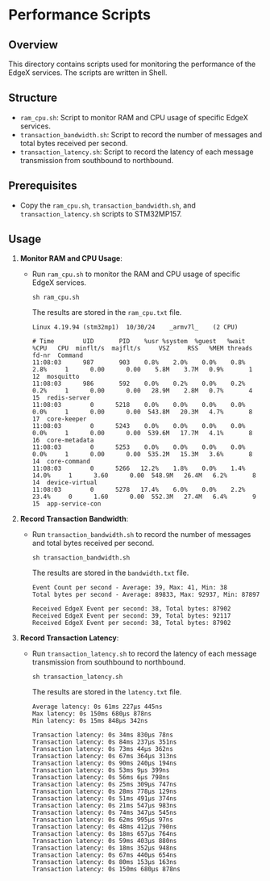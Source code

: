 # Performance Scripts

## Overview
This directory contains scripts used for monitoring the performance of the EdgeX services. The scripts are written in Shell.

## Structure
- `ram_cpu.sh`: Script to monitor RAM and CPU usage of specific EdgeX services.
- `transaction_bandwidth.sh`: Script to record the number of messages and total bytes received per second.
- `transaction_latency.sh`: Script to record the latency of each message transmission from southbound to northbound.

## Prerequisites
- Copy the `ram_cpu.sh`, `transaction_bandwidth.sh`, and `transaction_latency.sh` scripts to STM32MP157.

## Usage

1. **Monitor RAM and CPU Usage**:
    - Run `ram_cpu.sh` to monitor the RAM and CPU usage of specific EdgeX services.
      ```shell
      sh ram_cpu.sh
      ```
      The results are stored in the `ram_cpu.txt` file.
      ```
      Linux 4.19.94 (stm32mp1) 	10/30/24 	_armv7l_	(2 CPU)

      # Time        UID       PID    %usr %system  %guest   %wait    %CPU   CPU  minflt/s  majflt/s     VSZ     RSS   %MEM threads   fd-nr  Command
      11:08:03      987       903    0.8%    2.0%    0.0%    0.8%    2.8%     1      0.00      0.00    5.8M    3.7M   0.9%       1      12  mosquitto
      11:08:03      986       592    0.0%    0.2%    0.0%    0.2%    0.2%     1      0.00      0.00   28.9M    2.8M   0.7%       4      15  redis-server
      11:08:03        0      5218    0.0%    0.0%    0.0%    0.0%    0.0%     1      0.00      0.00  543.8M   20.3M   4.7%       8      17  core-keeper
      11:08:03        0      5243    0.0%    0.0%    0.0%    0.0%    0.0%     1      0.00      0.00  539.6M   17.7M   4.1%       8      16  core-metadata
      11:08:03        0      5253    0.0%    0.0%    0.0%    0.0%    0.0%     1      0.00      0.00  535.2M   15.3M   3.6%       8      14  core-command
      11:08:03        0      5266   12.2%    1.8%    0.0%    1.4%   14.0%     1      3.60      0.00  548.9M   26.4M   6.2%       8      14  device-virtual
      11:08:03        0      5278   17.4%    6.0%    0.0%    2.2%   23.4%     0      1.60      0.00  552.3M   27.4M   6.4%       9      15  app-service-con      
      ```

2. **Record Transaction Bandwidth**:
    - Run `transaction_bandwidth.sh` to record the number of messages and total bytes received per second.
      ```shell
      sh transaction_bandwidth.sh
      ```
      The results are stored in the `bandwidth.txt` file.
      ```
      Event Count per second - Average: 39, Max: 41, Min: 38
      Total bytes per second - Average: 89833, Max: 92937, Min: 87897

      Received EdgeX Event per second: 38, Total bytes: 87902
      Received EdgeX Event per second: 39, Total bytes: 92117
      Received EdgeX Event per second: 38, Total bytes: 87902
      ```

3. **Record Transaction Latency**:
    - Run `transaction_latency.sh` to record the latency of each message transmission from southbound to northbound.
      ```shell
      sh transaction_latency.sh
      ```
      The results are stored in the `latency.txt` file.
      ```
      Average latency: 0s 61ms 227µs 445ns
      Max latency: 0s 150ms 680µs 878ns
      Min latency: 0s 15ms 848µs 342ns

      Transaction latency: 0s 34ms 830µs 78ns
      Transaction latency: 0s 84ms 237µs 351ns
      Transaction latency: 0s 73ms 44µs 362ns
      Transaction latency: 0s 67ms 364µs 313ns
      Transaction latency: 0s 90ms 240µs 194ns
      Transaction latency: 0s 53ms 9µs 399ns
      Transaction latency: 0s 56ms 6µs 798ns
      Transaction latency: 0s 25ms 309µs 747ns
      Transaction latency: 0s 28ms 778µs 129ns
      Transaction latency: 0s 51ms 491µs 374ns
      Transaction latency: 0s 21ms 547µs 983ns
      Transaction latency: 0s 74ms 347µs 545ns
      Transaction latency: 0s 62ms 995µs 97ns
      Transaction latency: 0s 48ms 412µs 790ns
      Transaction latency: 0s 18ms 657µs 764ns
      Transaction latency: 0s 59ms 403µs 880ns
      Transaction latency: 0s 18ms 352µs 948ns
      Transaction latency: 0s 67ms 440µs 654ns
      Transaction latency: 0s 80ms 153µs 163ns
      Transaction latency: 0s 150ms 680µs 878ns
      ```
